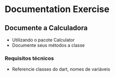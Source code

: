 # Documentation Exercise

## Documente a Calculadora
* Utilizando o pacote Calculator
* Documente seus métodos a classe

### Requisitos técnicos
* Referencie classes do dart, nomes de variáveis